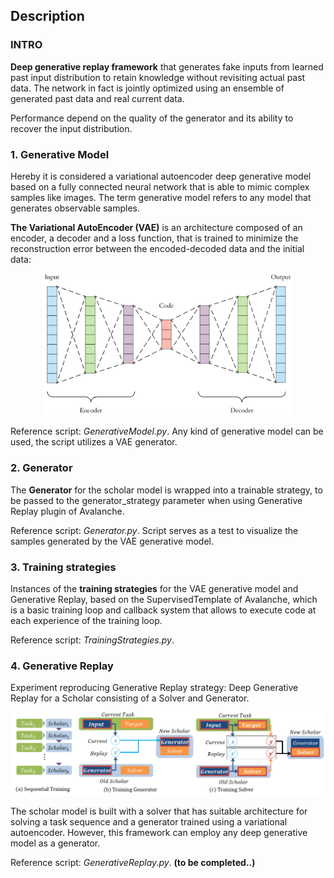 ## Description

### INTRO
**Deep generative replay framework** that generates fake inputs from learned past input distribution to retain knowledge without revisiting actual past data. The network in fact is jointly optimized using an ensemble of generated past data and real current data.

Performance depend on the quality of the generator and its ability to recover the input distribution.

### 1. Generative Model
Hereby it is considered a variational autoencoder deep generative model based on a fully connected neural network that is able to mimic complex samples like images. The term generative model refers to any model that generates observable samples.

**The Variational AutoEncoder (VAE)** is an architecture composed of an encoder, a decoder and a loss function, that is trained to minimize the reconstruction error between the encoded-decoded data and the initial data:
<div align="center">

<img src="autoencoder.png" alt="drawing" style="width:400px;"/>
</div> 

Reference script: *GenerativeModel.py*. Any kind of generative model can be used, the script utilizes a VAE generator.

### 2. Generator
The **Generator** for the scholar model is wrapped into a trainable strategy, to be passed to the generator_strategy parameter when using Generative Replay plugin of Avalanche.

Reference script: *Generator.py*. Script serves as a test to visualize the samples generated by the VAE generative model.

### 3. Training strategies
Instances of the **training strategies** for the VAE generative model and Generative Replay, based on the SupervisedTemplate of Avalanche, which is a basic training loop and callback system that allows to execute code at each experience of the training loop.

Reference script: *TrainingStrategies.py*.

### 4. Generative Replay
Experiment reproducing Generative Replay strategy: Deep Generative Replay for a Scholar consisting of a Solver and Generator.

<div align="center">

<img src="scholar.png" alt="drawing" style="width:600px;"/>
</div> 

The scholar model is built with a solver that has suitable architecture for solving a task sequence and a generator trained using a variational autoencoder. However, this framework can employ any deep generative model as a generator.

Reference script: *GenerativeReplay.py*. **(to be completed..)**
